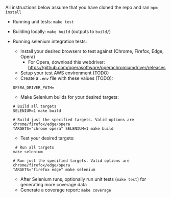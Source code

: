 All instructions below assume that you have cloned the repo and ran `npm install`

- Running unit tests: `make test`

- Building locally: `make build` (outputs to `build/`)

- Running selenium integration tests:

  - Install your desired browsers to test against (Chrome, Firefox, Edge, Opera)
    - For Opera, download this webdriver: https://github.com/operasoftware/operachromiumdriver/releases
  - Setup your test AWS environment (TODO)
  - Create a `.env` file with these values (TODO):

  ```
  OPERA_DRIVER_PATH=
  ```

  - Make Selenium builds for your desired targets:

  ```
  # Build all targets
  SELENIUM=1 make build

  # Build just the specified targets. Valid options are chrome/firefox/edge/opera
  TARGETS="chrome opera" SELENIUM=1 make build
  ```

  - Test your desired targets:

  ```
   # Run all targets
  make selenium

  # Run just the specified targets. Valid options are chrome/firefox/edge/opera
  TARGETS="firefox edge" make selenium
  ```

  - After Selenium runs, optionally run unit tests (`make test`) for generating more coverage data
  - Generate a coverage report: `make coverage`

